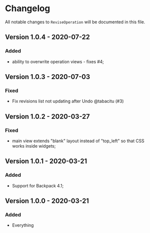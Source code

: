 # Changelog

All notable changes to `ReviseOperation` will be documented in this file.

## Version 1.0.4 - 2020-07-22

### Added
- ability to overwrite operation views - fixes #4;

## Version 1.0.3 - 2020-07-03

### Fixed
- Fix revisions list not updating after Undo @tabacitu (#3)

## Version 1.0.2 - 2020-03-27

### Fixed
- main view extends "blank" layout instead of "top_left" so that CSS works inside widgets;

## Version 1.0.1 - 2020-03-21

### Added
- Support for Backpack 4.1;


## Version 1.0.0 - 2020-03-21

### Added
- Everything
